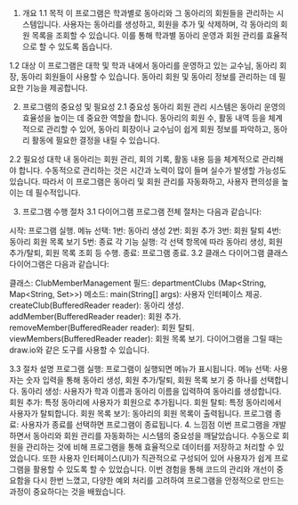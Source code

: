 1. 개요
1.1 목적
이 프로그램은 학과별로 동아리와 그 동아리의 회원들을 관리하는 시스템입니다. 사용자는 동아리를 생성하고, 회원을 추가 및 삭제하며, 각 동아리의 회원 목록을 조회할 수 있습니다. 이를 통해 학과별 동아리 운영과 회원 관리를 효율적으로 할 수 있도록 돕습니다.

1.2 대상
이 프로그램은 대학 및 학과 내에서 동아리를 운영하고 있는 교수님, 동아리 회장, 동아리 회원들이 사용할 수 있습니다. 동아리 회원 및 동아리 정보를 관리하는 데 필요한 기능을 제공합니다.

2. 프로그램의 중요성 및 필요성
2.1 중요성
동아리 회원 관리 시스템은 동아리 운영의 효율성을 높이는 데 중요한 역할을 합니다. 동아리의 회원 수, 활동 내역 등을 체계적으로 관리할 수 있어, 동아리 회장이나 교수님이 쉽게 회원 정보를 파악하고, 동아리 활동에 필요한 결정을 내릴 수 있습니다.

2.2 필요성
대학 내 동아리는 회원 관리, 회의 기록, 활동 내용 등을 체계적으로 관리해야 합니다. 수동적으로 관리하는 것은 시간과 노력이 많이 들며 실수가 발생할 가능성도 있습니다. 따라서 이 프로그램은 동아리 및 회원 관리를 자동화하고, 사용자 편의성을 높이는 데 필수적입니다.

3. 프로그램 수행 절차
3.1 다이어그램
프로그램 전체 절차는 다음과 같습니다:

시작: 프로그램 실행.
메뉴 선택:
1번: 동아리 생성
2번: 회원 추가
3번: 회원 탈퇴
4번: 동아리 회원 목록 보기
5번: 종료
각 기능 실행:
각 선택 항목에 따라 동아리 생성, 회원 추가/탈퇴, 회원 목록 조회 등 수행.
종료: 프로그램 종료.
3.2 클래스 다이어그램
클래스 다이어그램은 다음과 같습니다:

클래스: ClubMemberManagement
필드: departmentClubs (Map<String, Map<String, Set<String>>>)
메소드:
main(String[] args): 사용자 인터페이스 제공.
createClub(BufferedReader reader): 동아리 생성.
addMember(BufferedReader reader): 회원 추가.
removeMember(BufferedReader reader): 회원 탈퇴.
viewMembers(BufferedReader reader): 회원 목록 보기.
다이어그램을 그릴 때는 draw.io와 같은 도구를 사용할 수 있습니다.

3.3 절차 설명
프로그램 실행: 프로그램이 실행되면 메뉴가 표시됩니다.
메뉴 선택: 사용자는 숫자 입력을 통해 동아리 생성, 회원 추가/탈퇴, 회원 목록 보기 중 하나를 선택합니다.
동아리 생성: 사용자가 학과 이름과 동아리 이름을 입력하여 동아리를 생성합니다.
회원 추가: 특정 동아리에 사용자가 회원으로 추가됩니다.
회원 탈퇴: 특정 동아리에서 사용자가 탈퇴합니다.
회원 목록 보기: 동아리의 회원 목록이 출력됩니다.
프로그램 종료: 사용자가 종료를 선택하면 프로그램이 종료됩니다.
4. 느낌점
이번 프로그램을 개발하면서 동아리와 회원 관리를 자동화하는 시스템의 중요성을 깨달았습니다. 수동으로 회원을 관리하는 것에 비해 프로그램을 통해 효율적으로 데이터를 저장하고 처리할 수 있었습니다. 또한 사용자 인터페이스(UI)가 직관적으로 구성되어 있어 사용자가 쉽게 프로그램을 활용할 수 있도록 할 수 있었습니다. 이번 경험을 통해 코드의 관리와 개선이 중요함을 다시 한번 느꼈고, 다양한 예외 처리를 고려하여 프로그램을 안정적으로 만드는 과정이 중요하다는 것을 배웠습니다.
